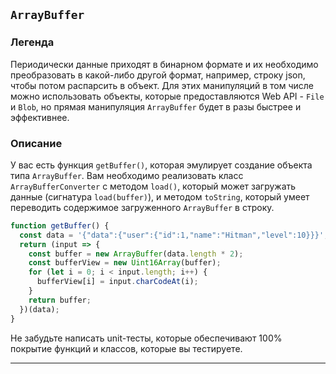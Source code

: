 ## `ArrayBuffer`

### Легенда

Периодически данные приходят в бинарном формате и их необходимо преобразовать в какой-либо другой формат, например, строку json, чтобы потом распарсить в объект. Для этих манипуляций в том числе можно использовать объекты, которые предоставляются Web API - `File` и `Blob`, но прямая манипуляция `ArrayBuffer` будет в разы быстрее и эффективнее.

### Описание

У вас есть функция `getBuffer()`, которая эмулирует создание объекта типа `ArrayBuffer`. Вам необходимо реализовать класс `ArrayBufferConverter` с методом `load()`, который может загружать данные (сигнатура `load(buffer)`), и методом `toString`, который умеет переводить содержимое загруженного `ArrayBuffer` в строку.
```javascript
function getBuffer() {
  const data = '{"data":{"user":{"id":1,"name":"Hitman","level":10}}}';
  return (input => {
    const buffer = new ArrayBuffer(data.length * 2);
    const bufferView = new Uint16Array(buffer);
    for (let i = 0; i < input.length; i++) {
      bufferView[i] = input.charCodeAt(i);
    }
    return buffer;
  })(data);
}
```

Не забудьте написать unit-тесты, которые обеспечивают 100% покрытие функций и классов, которые вы тестируете.

---
